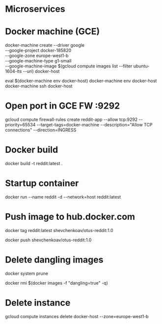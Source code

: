 # Microservices

# Docker machine (GCE)

docker-machine create --driver google \
--google-project docker-185820 \
--google-zone europe-west1-b \
--google-machine-type g1-small \
--google-machine-image $(gcloud compute images list --filter ubuntu-1604-lts --uri) docker-host

eval $(docker-machine env docker-host)
docker-machine env docker-host
docker-machine ssh docker-host

# Open port in GCE FW :9292
gcloud compute firewall-rules create reddit-app --allow tcp:9292 --priority=65534 --target-tags=docker-machine --description="Allow TCP connections" --direction=INGRESS

# Docker build
docker build -t reddit:latest .

# Startup container
docker run --name reddit -d --network=host reddit:latest

# Push image to hub.docker.com
docker tag reddit:latest shevchenkoav/otus-reddit:1.0

docker push shevchenkoav/otus-reddit:1.0

# Delete dangling images
docker system prune

docker rmi $(docker images -f "dangling=true" -q)

# Delete instance
gcloud compute instances delete docker-host --zone=europe-west1-b
